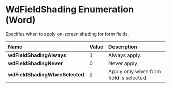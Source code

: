 
# WdFieldShading Enumeration (Word)

Specifies when to apply on-screen shading for form fields.



|**Name**|**Value**|**Description**|
|:-----|:-----|:-----|
|**wdFieldShadingAlways**|1|Always apply.|
|**wdFieldShadingNever**|0|Never apply.|
|**wdFieldShadingWhenSelected**|2|Apply only when form field is selected.|

